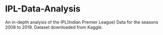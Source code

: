 # IPL-Data-Analysis
An in-depth analysis of the IPL(Indian Premier League) Data for the seasons 2008 to 2019. Dataset downloaded from Kaggle.
